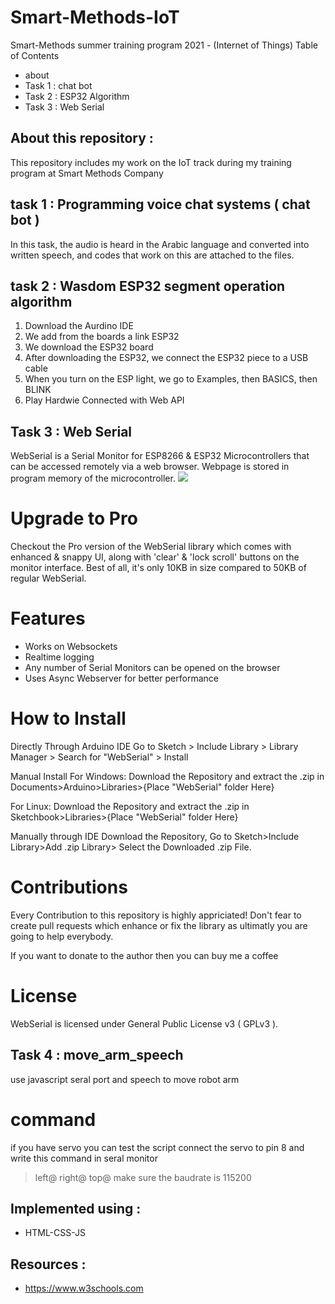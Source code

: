 # Smart-Methods-IoT
Smart-Methods summer training program 2021 - (Internet of Things)
Table of Contents
- about
- Task 1 : chat bot 
- Task 2 : ESP32 Algorithm 
- Task 3 : Web Serial 
## About this repository  :
This repository includes my work on the IoT track during my training program at Smart Methods Company
## task 1 : Programming voice chat systems ( chat bot ) 
In this task, the audio is heard in the Arabic language and converted into written speech, and codes that work on this are attached to the files.
## task 2 : Wasdom ESP32 segment operation algorithm 
1. Download the Aurdino IDE
2. We add from the boards a link ESP32
3. We download the ESP32 board
4. After downloading the ESP32, we connect the ESP32 piece to a USB cable
5. When you turn on the ESP light, we go to Examples, then BASICS, then BLINK
6. Play Hardwie Connected with Web API
## Task 3 : Web Serial 
WebSerial is a Serial Monitor for ESP8266 & ESP32 Microcontrollers that can be accessed remotely via a web browser. Webpage is stored in program memory of the microcontroller.
![](![web1](https://user-images.githubusercontent.com/108503091/182034345-ae01e214-9819-4685-9f50-79e31ac1c280.png)
)
# Upgrade to Pro
Checkout the Pro version of the WebSerial library which comes with enhanced & snappy UI, along with 'clear' & 'lock scroll' buttons on the monitor interface. Best of all, it's only 10KB in size compared to 50KB of regular WebSerial.
# Features
- Works on Websockets
- Realtime logging
- Any number of Serial Monitors can be opened on the browser
- Uses Async Webserver for better performance
# How to Install
Directly Through Arduino IDE
Go to Sketch > Include Library > Library Manager > Search for "WebSerial" > Install

Manual Install
For Windows: Download the Repository and extract the .zip in Documents>Arduino>Libraries>{Place "WebSerial" folder Here}

For Linux: Download the Repository and extract the .zip in Sketchbook>Libraries>{Place "WebSerial" folder Here}



Manually through IDE
Download the Repository, Go to Sketch>Include Library>Add .zip Library> Select the Downloaded .zip File.
# Contributions
Every Contribution to this repository is highly appriciated! Don't fear to create pull requests which enhance or fix the library as ultimatly you are going to help everybody.

If you want to donate to the author then you can buy me a coffee
# License
WebSerial is licensed under General Public License v3 ( GPLv3 ).

## Task 4 : move_arm_speech
use javascript seral port and speech to move robot arm
# command
if you have servo you can test the script connect the servo to pin 8 and write this command in seral monitor
> left@
right@
top@
make sure the baudrate is 115200
## Implemented using :
- HTML-CSS-JS
## Resources :
- https://www.w3schools.com

